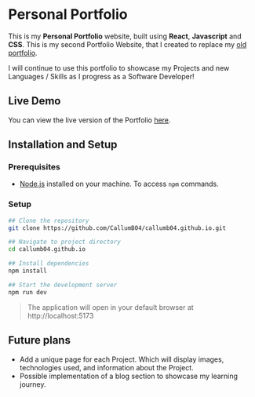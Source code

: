 # Personal Portfolio

This is my **Personal Portfolio** website, built using **React**, **Javascript** and **CSS**. This is my second Portfolio Website, that I created to replace my [old portfolio](https://github.com/CallumB04/old-portfolio).

I will continue to use this portfolio to showcase my Projects and new Languages / Skills as I progress as a Software Developer!

## Live Demo

You can view the live version of the Portfolio [here](https://callumb04.github.io).

## Installation and Setup

### Prerequisites
- [Node.js](https://nodejs.org/) installed on your machine. To access `npm` commands.

### Setup
```bash
## Clone the repository
git clone https://github.com/CallumB04/callumb04.github.io.git

## Navigate to project directory
cd callumb04.github.io

## Install dependencies
npm install

## Start the development server
npm run dev
```

> The application will open in your default browser at http://localhost:5173

## Future plans
- Add a unique page for each Project. Which will display images, technologies used, and information about the Project.
- Possible implementation of a blog section to showcase my learning journey.